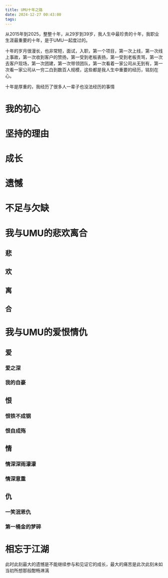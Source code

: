 ```yaml
---
title: UMU十年之路
date: 2024-12-27 00:43:00
tags: 
---
```


从2015年到2025，整整十年，从29岁到39岁，我人生中最珍贵的十年，我职业生涯最重要的十年，是于UMU一起度过的。

十年的岁月很漫长，也非常短，面试，入职，第一个项目，第一次上线，第一次线上事故，第一次收到客户的赞扬，第一受到老板表扬，第一受到老板责骂，第一次去客户现场，第一次团建，第一次带领团队，第一次看着一家公司从无到有，第一次看一家公司从一穷二白到数百人规模，这些都是我人生中重要的经历，铭刻在心。

十年是厚重的，我经历了很多人一辈子也没法经历的事情


# 我的初心

# 坚持的理由

# 成长

# 遗憾

# 不足与欠缺

# 我与UMU的悲欢离合
## 悲
## 欢
## 离
## 合


# 我与UMU的爱恨情仇

## 爱
### 爱之深
### 我的自豪

## 恨
### 恨铁不成钢
### 恨自成殇

## 情
### 情深深雨濛濛
### 情深意重

## 仇
### 一笑泯恩仇
### 第一桶金的梦碎

# 相忘于江湖
此时此刻最大的遗憾是不能继续参与和见证它的成长，最大的痛苦是此次此刻未如当初所想那般酣畅淋漓